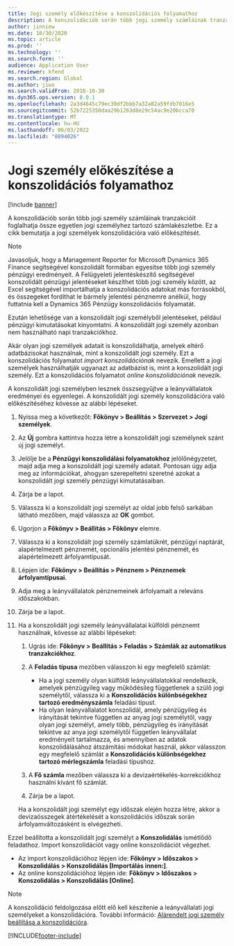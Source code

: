 ```yaml
---
title: Jogi személy előkészítése a konszolidációs folyamathoz
description: A konszolidációb során több jogi személy számláinak tranzakcióit foglalhatja össze egyetlen jogi személyhez tartozó számlakészletbe. Ez a cikk bemutatja a jogi személyek konszolidációra való előkészítését.
author: jinniew
ms.date: 10/30/2020
ms.topic: article
ms.prod: ''
ms.technology: ''
ms.search.form: ''
audience: Application User
ms.reviewer: kfend
ms.search.region: Global
ms.author: jiwo
ms.search.validFrom: 2018-10-30
ms.dyn365.ops.version: 8.0.1
ms.openlocfilehash: 2a3d4645c79ec30df2bbb7a32a82a59fdb7016e5
ms.sourcegitcommit: 52b7225350daa29b1263d8e29c54ac9e20bcca70
ms.translationtype: MT
ms.contentlocale: hu-HU
ms.lasthandoff: 06/03/2022
ms.locfileid: "8894026"
---
```

# <a name="prepare-a-legal-entity-for-the-consolidation-process"></a>Jogi személy előkészítése a konszolidációs folyamathoz

[!include [banner](../includes/banner.md)]

A konszolidációb során több jogi személy számláinak tranzakcióit foglalhatja össze egyetlen jogi személyhez tartozó számlakészletbe. Ez a cikk bemutatja a jogi személyek konszolidációra való előkészítését.

> [!NOTE]
> Javasoljuk, hogy a Management Reporter for Microsoft Dynamics 365 Finance segítségével konszolidált formában egyesítse több jogi személy pénzügyi eredményeit. A Felügyeleti jelentéskészítő segítségével konszolidált pénzügyi jelentéseket készíthet több jogi személy között, az Excel segítségével importálhatja a konszolidációs adatokat más forrásokból, és összegeket fordíthat le bármely jelentési pénznemre anélkül, hogy futtatnia kell a Dynamics 365 Pénzügy konszolidációs folyamatát.

Ezután lehetősége van a konszolidált jogi személyből jelentéseket, például pénzügyi kimutatásokat kinyomtatni. A konszolidált jogi személy azonban nem használható napi tranzakciókhoz.

Akár olyan jogi személyek adatait is konszolidálhatja, amelyek eltérő adatbázisokat használnak, mint a konszolidált jogi személy. Ezt a konszolidációs folyamatot *import konszolidációnak* nevezik. Emellett a jogi személyek használhatják ugyanazt az adatbázist is, mint a konszolidált jogi személy. Ezt a konszolidációs folyamatot *online konszolidációnak* nevezik.

A konszolidált jogi személyben lesznek összsegyűjtve a leányvállalatok eredményei és egyenlegei. A konszolidált jogi személy konszolidációra való előkészítéséhez kövesse az alábbi lépéseket.

1. Nyissa meg a következőt: **Főkönyv \> Beállítás \> Szervezet \> Jogi személyek**.
2. Az **Új** gombra kattintva hozza létre a konszolidált jogi személynek szánt új jogi személyt.
3. Jelölje be a **Pénzügyi konszolidálási folyamatokhoz** jelölőnégyzetet, majd adja meg a konszolidált jogi személy adatait. Pontosan úgy adja meg az információkat, ahogyan szerepeltetni szeretné azokat a konszolidált jogi személy pénzügyi kimutatásaiban.
4. Zárja be a lapot.
5. Válassza ki a konszolidált jogi személyt az oldal jobb felső sarkában látható mezőben, majd válassza az **OK** gombot.
6. Ugorjon a **Főkönyv \> Beállítás \> Főkönyv** elemre.
7. Válassza ki a konszolidált jogi személy számlatükrét, pénzügyi naptárát, alapértelmezett pénznemét, opcionális jelentési pénznemét, és alapértelmezett árfolyamtípusát. 
8. Lépjen ide: **Főkönyv \> Beállítás \> Pénznem \> Pénznemek árfolyamtípusai**.
9. Adja meg a leányvállalatok pénznemeinek árfolyamait a releváns időszakokban.
10. Zárja be a lapot.
11. Ha a konszolidált jogi személy leányvállalatai külföldi pénznemt használnak, kövesse az alábbi lépéseket:

    1. Ugrás ide: **Főkönyv \> Beállítás \> Feladás \> Számlák az automatikus tranzakciókhoz**.
    2. A **Feladás típusa** mezőben válasszon ki egy megfelelő számlát:

        - Ha a jogi személy olyan külföldi leányvállalatokkal rendelkezik, amelyek pénzügyileg vagy működésileg függetlenek a szülő jogi személytől, válassza ki a **Konszolidációs különbségekhez tartozó eredményszámla** feladási típust.
        - Ha olyan leányvállalatot konszolidál, amely pénzügyileg és irányítását tekintve független az anyag jogi személytől, vagy olyan jogi személyt, amely több, pénzügyileg és irányítását tekintve az anya jogi személytől független leányvállalat eredményeit tartalmazza, és amennyiben az adatok konszolidálásához átszámítási módokat használ, akkor válasszon egy megfelelő számlát a **Konszolidációs különbségekhez tartozó mérlegszámla** feladási típushoz.

    3. A **Fő számla** mezőben válassza ki a devizaértékelés-korrekciókhoz használni kívánt fő számlát.
    4. Zárja be a lapot.

    Ha a konszolidált jogi személyt egy időszak elején hozza létre, akkor a devizaösszegek átértékelését a konszolidációs időszak során árfolyamváltozásként is elvégezheti.

Ezzel beállította a konszolidált jogi személyt a **Konszolidálás** ismétlődő feladathoz. Import konszolidációt vagy online konszolidációt végezhet.

- Az import konszolidációhoz lépjen ide: **Főkönyv \> Időszakos \> Konszolidálás \> Konszolidálás \[Importálás innen:\]**.
- Az online konszolidációhoz lépjen ide: **Főkönyv \> Időszakos \> Konszolidálás \> Konszolidálás \[Online\]**.

> [!NOTE]
> A konszolidáció feldolgozása előtt elő kell készítenie a leányvállalati jogi személyeket a konszolidációra. További információ: [Alárendelt jogi személy beállítása a konszolidációra](set-up-subsidiary-company-for-consolidation.md).


[!INCLUDE[footer-include](../../includes/footer-banner.md)]

